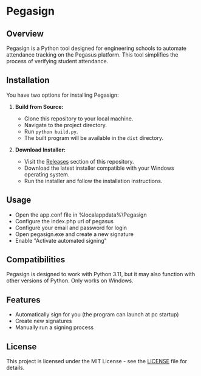 # Pegasign

## Overview
Pegasign is a Python tool designed for engineering schools to automate attendance tracking on the Pegasus platform. This tool simplifies the process of verifying student attendance.
## Installation
You have two options for installing Pegasign:

1. **Build from Source:**
   - Clone this repository to your local machine.
   - Navigate to the project directory.
   - Run `python build.py`.
   - The built program will be available in the `dist` directory.

2. **Download Installer:**
   - Visit the [Releases](https://github.com/MageScript/pegasign/releases) section of this repository.
   - Download the latest installer compatible with your Windows operating system.
   - Run the installer and follow the installation instructions.


## Usage
   - Open the app.conf file in %localappdata%\Pegasign
   - Configure the index.php url of pegasus
   - Configure your email and password for login
   - Open pegasign.exe and create a new signature
   - Enable "Activate automated signing"

## Compatibilities
Pegasign is designed to work with Python 3.11, but it may also function with other versions of Python. 
Only works on Windows.

## Features
- Automatically sign for you (the program can launch at pc startup)
- Create new signatures
- Manually run a signing process

## License
This project is licensed under the MIT License - see the [LICENSE](LICENSE) file for details.
